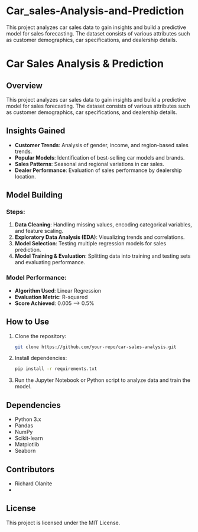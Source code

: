 # Car_sales-Analysis-and-Prediction
This project analyzes car sales data to gain insights and build a predictive model for sales forecasting. The dataset consists of various attributes such as customer demographics, car specifications, and dealership details.

# Car Sales Analysis & Prediction

## Overview
This project analyzes car sales data to gain insights and build a predictive model for sales forecasting. The dataset consists of various attributes such as customer demographics, car specifications, and dealership details.

## Insights Gained
- **Customer Trends**: Analysis of gender, income, and region-based sales trends.
- **Popular Models**: Identification of best-selling car models and brands.
- **Sales Patterns**: Seasonal and regional variations in car sales.
- **Dealer Performance**: Evaluation of sales performance by dealership location.

## Model Building
### Steps:
1. **Data Cleaning**: Handling missing values, encoding categorical variables, and feature scaling.
2. **Exploratory Data Analysis (EDA)**: Visualizing trends and correlations.
3. **Model Selection**: Testing multiple regression models for sales prediction.
4. **Model Training & Evaluation**: Splitting data into training and testing sets and evaluating performance.

### Model Performance:
- **Algorithm Used**: Linear Regression
- **Evaluation Metric**: R-squared
- **Score Achieved**: 0.005 --> 0.5%

## How to Use
1. Clone the repository:
   ```sh
   git clone https://github.com/your-repo/car-sales-analysis.git
   ```
2. Install dependencies:
   ```sh
   pip install -r requirements.txt
   ```
3. Run the Jupyter Notebook or Python script to analyze data and train the model.

## Dependencies
- Python 3.x
- Pandas
- NumPy
- Scikit-learn
- Matplotlib
- Seaborn

## Contributors
- Richard Olanite
- 
## License
This project is licensed under the MIT License.


